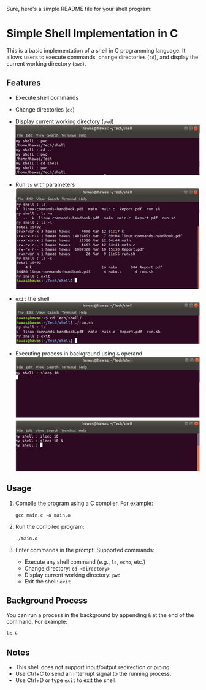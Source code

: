 Sure, here's a simple README file for your shell program:


# Simple Shell Implementation in C

This is a basic implementation of a shell in C programming language. It allows users to execute commands, change directories (`cd`), and display the current working directory (`pwd`).

## Features
- Execute shell commands
- Change directories (`cd`)
- Display current working directory (`pwd`)
![](images/cd.png) 
- Run `ls` with parameters
![](images/ls.png) 

- `exit` the shell 
![exit]( images/exit.png) 

- Executing process in background using `&` operand 
![](images/&.png) 


## Usage
1. Compile the program using a C compiler. For example:
    ```
    gcc main.c -o main.o
    ```

2. Run the compiled program:
    ```
    ./main.o
    ```

3. Enter commands in the prompt. Supported commands:
    - Execute any shell command (e.g., `ls`, `echo`, etc.)
    - Change directory: `cd <directory>`
    - Display current working directory: `pwd`
    - Exit the shell: `exit`

## Background Process
You can run a process in the background by appending `&` at the end of the command. For example:
```
ls &
```

## Notes
- This shell does not support input/output redirection or piping.
- Use Ctrl+C to send an interrupt signal to the running process.
- Use Ctrl+D or type `exit` to exit the shell.

